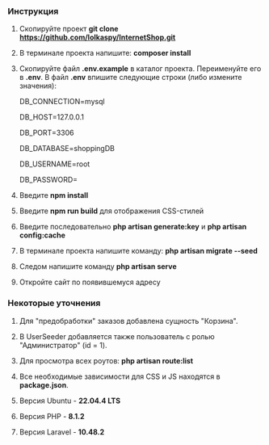 ### Инструкция

1. Скопируйте проект **git clone https://github.com/lolkaspy/InternetShop.git**
2. В терминале проекта напишите: **composer install**
3. Скопируйте файл **.env.example** в каталог проекта. Переименуйте его в **.env**. В файл **.env** впишите следующие строки (либо измените значения):

    DB_CONNECTION=mysql
       
    DB_HOST=127.0.0.1
      
    DB_PORT=3306
       
    DB_DATABASE=shoppingDB
       
    DB_USERNAME=root
      
    DB_PASSWORD=
4. Введите **npm install**
5. Введите **npm run build** для отображения CSS-стилей
6. Введите последовательно **php artisan generate:key** и **php artisan config:cache**   
7. В терминале проекта напишите команду: **php artisan migrate --seed**
8. Следом напишите команду **php artisan serve**
9. Откройте сайт по появившемуся адресу

### Некоторые уточнения
1. Для "предобработки" заказов добавлена сущность "Корзина".

2. В UserSeeder добавляется также пользователь с ролью "Администратор" (id = 1).

3. Для просмотра всех роутов: **php artisan route:list**

4. Все необходимые зависимости для CSS и JS находятся в **package.json**.

5. Версия Ubuntu - **22.04.4 LTS**

6. Версия PHP - **8.1.2**

7. Версия Laravel - **10.48.2**
